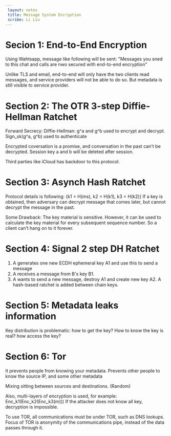 ```yaml
---
 layout: notes
 title: Message System Encryption
 scribe: Li Liu
---
```

 # Secion 1: End-to-End Encryption

 Using Wahtsapp, message like following will be sent:
 "Messages you sned to this chat and calls are nwo secured with end-to-end encryption"
 

 Unlike TLS and email, end-to-end will only have the two clients read messages, and service providers will not be able to do so.
 But metadata is still visible to service provider.

 # Section 2: The OTR 3-step Diffie-Hellman Ratchet
 
 Forward Secrecy:
 Diffie-Hellman: g^a and g^b used to encrypt and decrypt. Sign_sk(g^a, g^b) used to authenticate


 Encrypted coversation is a promise, and conversation in the past can't be decrypted. Session key a and b will be deleted after session.

 Third parties like iCloud has backdoor to this protocol.

 
 # Section 3: Asynch Hash Ratchet
 
 Protocol details is following:
 {k1 = H(ms), k2 = H(k1), k3 = H(k2)}
 If a key is obtained, then adversary can decrypt message that comes later, but cannot decrypt the message in the past.

 Some Drawback: 
 The key material is sensitive. However, it can be used to calculate the key material for every subsequent sequence number. So a client can’t hang on to it forever.
 
 # Section 4: Signal 2 step DH Ratchet

 1. A generates one new ECDH ephemeral key A1 and use this to send a message
 2. A receives a message from B's key B1.
 3. A wants to send a new message, destroy A1 and create new key A2.
 A hash-based ratchet is added between chain keys.
 
 
 # Section 5: Metadata leaks information

 Key distribution is problematic: how to get the key? How to know the key is real? how access the key?


 # Section 6: Tor
 It prevents people from knowing your metadata.
 Prevents other people to know the source IP, and some other metadata
 
 Mixing sitting between sources and destinations. (Random)

 Also, multi-layers of encryption is used, for example:
 Enc_k1(Enc_k2(Enc_k3(m)))
 If the attacker does not know all key, decryption is impossible.
 
 To use TOR, all communications must be under TOR, such as DNS lookups. Focus of TOR is anonymity of the communications pipe, instead of the data passes through it.
